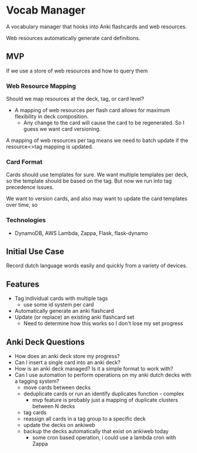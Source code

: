 # Vocab Manager

A vocabulary manager that hooks into Anki flashcards and web resources.

Web resources automatically generate card definitions.


## MVP


If we use a store of web resources and how to query them


### Web Resource Mapping

Should we map resources at the deck, tag, or card level?

- A mapping of web resources per flash card allows for maximum flexibility in deck composition.
  - Any change to the card will cause the card to be regenerated. So I guess we want card versioning.

A mapping of web resources per tag means we need to batch update if the resource<>tag mapping is updated.


### Card Format

Cards should use templates for sure.  We want multiple templates per deck, so the template should be based on the tag. But now we run into tag precedence issues.

We want to version cards, and also may want to update the card templates over time, so 


### Technologies

- DynamoDB, AWS Lambda, Zappa, Flask, flask-dynamo




## Initial Use Case

Record dutch language words easily and quickly from a variety of devices.


## Features

- Tag individual cards with multiple tags
  - use some id system per card
- Automatically generate an anki flashcard
- Update (or replace) an existing anki flashcard set
  - Need to determine how this works so I don't lose my set progress


## Anki Deck Questions

- How does an anki deck store my progress?
- Can I insert a single card into an anki deck?
- How is an anki deck managed? Is it a simple format to work with?
- Can I use automation to perform operations on my anki dutch decks with a tagging system?
  - move cards between decks
  - deduplicate cards or run an identify duplicates function - complex
    - mvp feature is probably just a mapping of duplicate clusters between N decks
  - tag cards
  - reassign all cards in a tag group to a specific deck
  - update the decks on ankiweb
  - backup the decks automatically that exist on ankiweb today
    - some cron based operation, i could use a lambda cron with Zappa
